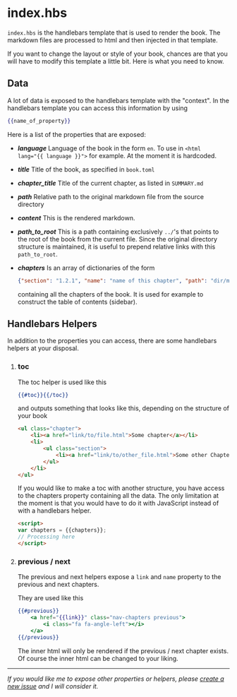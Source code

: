 # index.hbs

`index.hbs` is the handlebars template that is used to render the book.
The markdown files are processed to html and then injected in that template.

If you want to change the layout or style of your book, chances are that you will
have to modify this template a little bit. Here is what you need to know.

## Data

A lot of data is exposed to the handlebars template with the "context".
In the handlebars template you can access this information by using

```handlebars
{{name_of_property}}
```

Here is a list of the properties that are exposed:

- ***language*** Language of the book in the form `en`. To use in <code class="language-html">\<html lang="{{ language }}"></code> for example.
At the moment it is hardcoded.
- ***title*** Title of the book, as specified in `book.toml`
- ***chapter_title*** Title of the current chapter, as listed in `SUMMARY.md`

- ***path*** Relative path to the original markdown file from the source directory
- ***content*** This is the rendered markdown.
- ***path_to_root*** This is a path containing exclusively `../`'s that points to the root of the book from the current file.
Since the original directory structure is maintained, it is useful to prepend relative links with this `path_to_root`.

- ***chapters*** Is an array of dictionaries of the form
  ```json
  {"section": "1.2.1", "name": "name of this chapter", "path": "dir/markdown.md"}
  ```
  containing all the chapters of the book. It is used for example to construct the table of contents (sidebar).

## Handlebars Helpers

In addition to the properties you can access, there are some handlebars helpers at your disposal.

1.  ### toc

    The toc helper is used like this

    ```handlebars
    {{#toc}}{{/toc}}
    ```

    and outputs something that looks like this, depending on the structure of your book

    ```html
    <ul class="chapter">
        <li><a href="link/to/file.html">Some chapter</a></li>
        <li>
            <ul class="section">
                <li><a href="link/to/other_file.html">Some other Chapter</a></li>
            </ul>
        </li>
    </ul>
    ```

    If you would like to make a toc with another structure, you have access to the chapters property containing all the data.
    The only limitation at the moment is that you would have to do it with JavaScript instead of with a handlebars helper.

    ```html
    <script>
    var chapters = {{chapters}};
    // Processing here
    </script>
    ```

2.  ### previous / next

    The previous and next helpers expose a `link` and `name` property to the previous and next chapters.

    They are used like this

    ```handlebars
    {{#previous}}
        <a href="{{link}}" class="nav-chapters previous">
            <i class="fa fa-angle-left"></i>
        </a>
    {{/previous}}
    ```

    The inner html will only be rendered if the previous / next chapter exists.
    Of course the inner html can be changed to your liking.

------

*If you would like me to expose other properties or helpers, please [create a new issue](https://github.com/rust-lang-nursery/mdBook/issues)
and I will consider it.*
